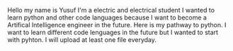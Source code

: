 Hello my name is Yusuf I'm a electric and electrical student I wanted to learn python and other code languages because I want to become a Artifical Intelligence engineer in the future. Here is my pathway to python. I want to learn different code lenguages in the future but I wanted to start with pyhton. I will upload at least one file everyday. 
